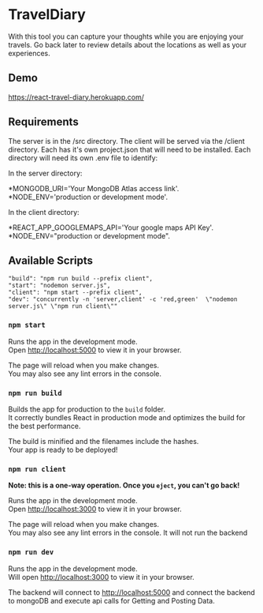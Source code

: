 # TravelDiary

With this tool you can capture your thoughts while you are enjoying your travels.  Go back later to review details about the locations as well as your experiences.

## Demo

https://react-travel-diary.herokuapp.com/

## Requirements

The server is in the /src directory.  The client will be served via the /client directory.  Each has it's own project.json that will need to be installed.  Each directory will need its own .env file to identify:

In the server directory:

*MONGODB_URI='Your MongoDB Atlas access link'.
*NODE_ENV='production or development mode'.

In the client directory:

*REACT_APP_GOOGLEMAPS_API='Your google maps API Key'.
*NODE_ENV="production or development mode".

## Available Scripts

    "build": "npm run build --prefix client",
    "start": "nodemon server.js",
    "client": "npm start --prefix client",
    "dev": "concurrently -n 'server,client' -c 'red,green'  \"nodemon server.js\" \"npm run client\""
### `npm start`

Runs the app in the development mode.\
Open [http://localhost:5000](http://localhost:5000) to view it in your browser.

The page will reload when you make changes.\
You may also see any lint errors in the console.

### `npm run build`

Builds the app for production to the `build` folder.\
It correctly bundles React in production mode and optimizes the build for the best performance.

The build is minified and the filenames include the hashes.\
Your app is ready to be deployed!

### `npm run client`

**Note: this is a one-way operation. Once you `eject`, you can't go back!**

Runs the app in the development mode.\
Open [http://localhost:3000](http://localhost:3000) to view it in your browser.

The page will reload when you make changes.\
You may also see any lint errors in the console. 
It will not run the backend

### `npm run dev`

Runs the app in the development mode.\
Will open [http://localhost:3000](http://localhost:3000) to view it in your browser.

The backend will connect to  [http://localhost:5000](http://localhost:5000) and connect the backend to mongoDB and execute api calls for Getting and Posting Data.